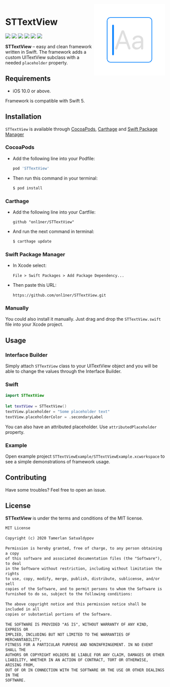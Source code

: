 <img align="right" src="https://github.com/onl1ner/onl1ner/blob/master/Resources/STTextView/logo.gif?raw=true" width="225"/>

<p><h1 align="left">STTextView</h1></p>

![](https://cocoapod-badges.herokuapp.com/p/STTextView/badge.png)
![](https://img.shields.io/badge/iOS-10.0%2B-blue)
![](https://cocoapod-badges.herokuapp.com/v/STTextView/badge.png)
![](https://cocoapod-badges.herokuapp.com/l/STTextView/badge.(png|svg))
![](https://img.shields.io/badge/Swift-5-orange?logo=Swift&logoColor=white)
![](https://img.shields.io/github/last-commit/onl1ner/STTextView)

**STTextView** – easy and clean framework written in Swift. The framework adds a custom UITextView subclass with a needed ``placeholder`` property.


## Requirements
- iOS 10.0 or above.

Framework is compatible with Swift 5.

## Installation

``STTextView`` is available through [CocoaPods](https://cocoapods.org), [Carthage](https://github.com/Carthage/Carthage) and [Swift Package Manager](https://github.com/apple/swift-package-manager)

### CocoaPods
- Add the following line into your Podfile:

  ```ruby
  pod 'STTextView'
  ```

- Then run this command in your terminal:

  ```bash
  $ pod install
  ```

### Carthage
- Add the following line into your Cartfile:

  ```
  github "onl1ner/STTextView"
  ```
  
- And run the next command in terminal:

  ```bash
  $ carthage update
  ```

### Swift Package Manager
- In Xcode select: 

  ``File > Swift Packages > Add Package Dependency...``
  
- Then paste this URL: 

  ``https://github.com/onl1ner/STTextView.git``

### Manually
You could also install it manually. Just drag and drop the ``STTextView.swift`` file into your Xcode project.

## Usage

### Interface Builder

Simply attach ``STTextView`` class to your UITextView object and you will be able to change the values through the Interface Builder.

### Swift

```swift
import STTextView

let textView = STTextView()
textView.placeholder = "Some placeholder text"
textView.placeholderColor = .secondaryLabel
```

You can also have an attributed placeholder. Use ``attributedPlaceholder`` property.

### Example
Open example project ``STTextViewExample/STTextViewExample.xcworkspace`` to see a simple demonstrations of framework usage.

## Contributing
Have some troubles? Feel free to open an issue.

## License
**STTextView** is under the terms and conditions of the MIT license.

```
MIT License

Copyright (c) 2020 Tamerlan Satualdypov

Permission is hereby granted, free of charge, to any person obtaining a copy
of this software and associated documentation files (the "Software"), to deal
in the Software without restriction, including without limitation the rights
to use, copy, modify, merge, publish, distribute, sublicense, and/or sell
copies of the Software, and to permit persons to whom the Software is
furnished to do so, subject to the following conditions:

The above copyright notice and this permission notice shall be included in all
copies or substantial portions of the Software.

THE SOFTWARE IS PROVIDED "AS IS", WITHOUT WARRANTY OF ANY KIND, EXPRESS OR
IMPLIED, INCLUDING BUT NOT LIMITED TO THE WARRANTIES OF MERCHANTABILITY,
FITNESS FOR A PARTICULAR PURPOSE AND NONINFRINGEMENT. IN NO EVENT SHALL THE
AUTHORS OR COPYRIGHT HOLDERS BE LIABLE FOR ANY CLAIM, DAMAGES OR OTHER
LIABILITY, WHETHER IN AN ACTION OF CONTRACT, TORT OR OTHERWISE, ARISING FROM,
OUT OF OR IN CONNECTION WITH THE SOFTWARE OR THE USE OR OTHER DEALINGS IN THE
SOFTWARE.
```
